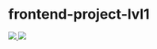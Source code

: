 # frontend-project-lvl1
<p>
  <a href="https://codeclimate.com/github/codeclimate/codeclimate/maintainability">
    <img src="https://api.codeclimate.com/v1/badges/a99a88d28ad37a79dbf6/maintainability" />
  </a>
  <a href = "https://github.com/NahshonYermiyahu/frontend-project-lvl1/actions">
    <img src = "https://github.com/NahshonYermiyahu/frontend-project-lvl1/workflows/Run%20linter/badge.svg">
  </a>
</p>
